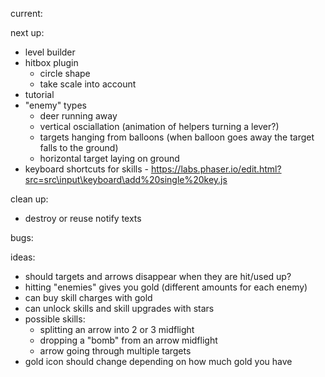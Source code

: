current:

next up:
- level builder
- hitbox plugin
  - circle shape
  - take scale into account
- tutorial
- "enemy" types
  - deer running away
  - vertical osciallation (animation of helpers turning a lever?)
  - targets hanging from balloons (when balloon goes away the target falls to the ground)
  - horizontal target laying on ground
- keyboard shortcuts for skills - https://labs.phaser.io/edit.html?src=src\input\keyboard\add%20single%20key.js

clean up:
- destroy or reuse notify texts

bugs:

ideas:
  - should targets and arrows disappear when they are hit/used up?
  - hitting "enemies" gives you gold (different amounts for each enemy)
  - can buy skill charges with gold
  - can unlock skills and skill upgrades with stars
  - possible skills:
    - splitting an arrow into 2 or 3 midflight
    - dropping a "bomb" from an arrow midflight
    - arrow going through multiple targets
  - gold icon should change depending on how much gold you have
